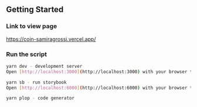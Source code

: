 ## Getting Started

### Link to view page 
https://coin-samiragrossi.vercel.app/

### Run the script

```bash
yarn dev - development server
Open [http://localhost:3000](http://localhost:3000) with your browser to see the result.

yarn sb - run storybook
Open [http://localhost:6000](http://localhost:6000) with your browser to see the result.

yarn plop - code generator
```


